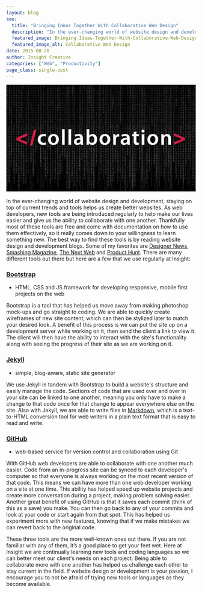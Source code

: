 ```yaml
---
layout: blog
seo:
  title: "Bringing Ideas Together With Collaborative Web Design"
  description: "In the ever-changing world of website design and development, staying on top of current trends and tools helps us create better websites."
  featured_image: Bringing-Ideas-Together-With-Collaborative-Web-Design.jpg
  featured_image_alt: Collaborative Web Design
date: 2015-08-20
author: Insight Creative
categories: ["Web", "Productivity"]
page_class: single-post
---
```


![Collaborative Web Design](Bringing-Ideas-Together-With-Collaborative-Web-Design.jpg)

In the ever-changing world of website design and development, staying on top of current trends and tools helps us create better websites. As web developers, new tools are being introduced regularly to help make our lives easier and give us the ability to collaborate with one another. Thankfully most of these tools are free and come with documentation on how to use them effectively, so it really comes down to your willingness to learn something new. The best way to find these tools is by reading website design and development blogs. Some of my favorites are <a href="https://www.designernews.co" target="_blank" rel="noopener noreferrer">Designer News</a>, <a href="http://www.smashingmagazine.com" target="_blank" rel="noopener noreferrer">Smashing Magazine</a>, <a href="http://thenextweb.com" target="_blank" rel="noopener noreferrer">The Next Web</a> and <a href="http://www.producthunt.com" target="_blank" rel="noopener noreferrer">Product Hunt</a>. There are many different tools out there but here are a few that we use regularly at Insight:

### <a href="http://getbootstrap.com" target="_blank" rel="noopener noreferrer">Bootstrap</a>

- HTML, CSS and JS framework for developing responsive, mobile first projects on the web

Bootstrap is a tool that has helped us move away from making photoshop mock-ups and go straight to coding. We are able to quickly create wireframes of new site content, which can then be stylized later to match your desired look. A benefit of this process is we can put the site up on a development server while working on it, then send the client a link to view it. The client will then have the ability to interact with the site's functionality along with seeing the progress of their site as we are working on it.

### <a href="http://jekyllrb.com" target="_blank" rel="noopener noreferrer">Jekyll</a>

- simple, blog-aware, static site generator

We use Jekyll in tandem with Bootstrap to build a website's structure and easily manage the code. Sections of code that are used over and over in your site can be linked to one another, meaning you only have to make a change to that code once for that change to appear everywhere else on the site. Also with Jekyll, we are able to write files in <a href="http://daringfireball.net/projects/markdown/" target="_blank" rel="noopener noreferrer">Markdown</a>, which is a text-to-HTML conversion tool for web writers in a plain text format that is easy to read and write.

### <a href="https://github.com" target="_blank" rel="noopener noreferrer">GitHub</a>

- web-based service for version control and collaboration using Git

With GitHub web developers are able to collaborate with one another much easier. Code from an in-progress site can be synced to each developer's computer so that everyone is always working on the most recent version of that code. This means we can have more than one web developer working on a site at one time. This ability has helped speed up website projects and create more conversation during a project, making problem solving easier. Another great benefit of using GitHub is that it saves each commit (think of this as a save) you make. You can then go back to any of your commits and look at your code or start again from that spot. This has helped us experiment more with new features, knowing that if we make mistakes we can revert back to the original code.

These three tools are the more well-known ones out there. If you are not familiar with any of them, it’s a good place to get your feet wet. Here at Insight we are continually learning new tools and coding languages so we can better meet our client's needs on each project. Being able to collaborate more with one another has helped us challenge each other to stay current in the field. If website design or development is your passion, I encourage you to not be afraid of trying new tools or languages as they become available.
